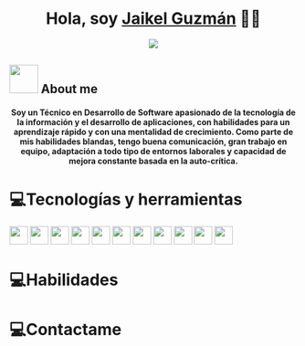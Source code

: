 <div align="center">
<h1 align="center">Hola, soy <a href="https://www.linkedin.com/in/jguzmanc/">Jaikel Guzmán</a> 👋🏻</h1>
</div>

<div align="center">
  <img src="https://media.licdn.com/dms/image/D4E16AQE2RZRZ_wV8yA/profile-displaybackgroundimage-shrink_350_1400/0/1708663575282?e=1714003200&v=beta&t=WGmq5wHMI_KaLcp7ShXsPLnsGChgVDS1P30gpHxZ90w">
</div>

## <picture><img src = "https://github.com/7oSkaaa/7oSkaaa/blob/main/Images/about_me.gif?raw=true" width = 50px></picture> About me

<h4 align="center">Soy un Técnico en Desarrollo de Software apasionado de la tecnología de la información y el desarrollo de aplicaciones, con habilidades para un aprendizaje rápido y con una mentalidad de crecimiento. Como parte de mis habilidades blandas, tengo buena comunicación, gran trabajo en equipo, adaptación a todo tipo de entornos laborales y capacidad de mejora constante basada en la auto-crítica.</h4>


# 💻Tecnologías y herramientas
<div align="left">
<img src="https://upload.wikimedia.org/wikipedia/commons/thumb/6/61/HTML5_logo_and_wordmark.svg/1024px-HTML5_logo_and_wordmark.svg.png" height=32px width = 32px>
<img src="https://upload.wikimedia.org/wikipedia/commons/thumb/d/d5/CSS3_logo_and_wordmark.svg/800px-CSS3_logo_and_wordmark.svg.png" height=32px width = 32px>
<img src="https://upload.wikimedia.org/wikipedia/commons/thumb/6/6a/JavaScript-logo.png/600px-JavaScript-logo.png" height=32px width=32px>
<img src="https://upload.wikimedia.org/wikipedia/commons/thumb/b/b2/Bootstrap_logo.svg/512px-Bootstrap_logo.svg.png" height=32px width=32px>
<img src="https://upload.wikimedia.org/wikipedia/commons/thumb/9/96/Sass_Logo_Color.svg/512px-Sass_Logo_Color.svg.png" height=32px width=32px>
<img src="https://upload.wikimedia.org/wikipedia/commons/thumb/d/d2/C_Sharp_Logo_2023.svg/1024px-C_Sharp_Logo_2023.svg.png" height=32px width=32px>
<img src="https://upload.wikimedia.org/wikipedia/en/thumb/3/30/Java_programming_language_logo.svg/600px-Java_programming_language_logo.svg.png" height=32px width=32px>
<img src="https://miro.medium.com/v2/resize:fit:4800/format:webp/1*Ome-oSxDNx7mQxJFZJ-NJg.png" height=32px width=32px>
<img src="https://miro.medium.com/v2/resize:fit:640/format:webp/1*doAg1_fMQKWFoub-6gwUiQ.png" height=32px width=32px>
<img src="https://upload.wikimedia.org/wikipedia/commons/thumb/e/e0/Azure_DevOps_2019.svg/800px-Azure_DevOps_2019.svg.png" height=32px width=32px>
<img src="https://upload.wikimedia.org/wikipedia/commons/thumb/e/e0/Git-logo.svg/1280px-Git-logo.svg.png" height=32px width=32px>


</div>


# 💻Habilidades

# 💻Contactame
